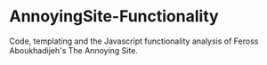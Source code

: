 # AnnoyingSite-Functionality
Code, templating and the Javascript functionality analysis of Feross Aboukhadijeh's The Annoying Site.
